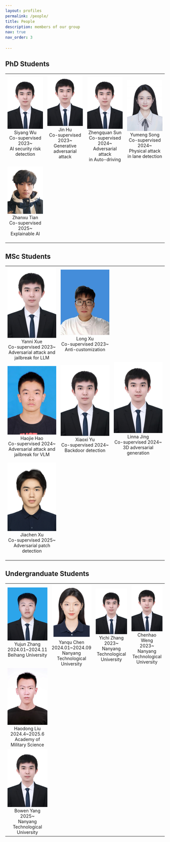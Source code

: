 ```yaml
---
layout: profiles
permalink: /people/
title: People
description: members of our group
nav: true
nav_order: 3

---
```


## PhD Students
<table  rules="none">
  <tr>
    <td  width="25%" align="center">
      <center>
        <img src="../assets/img/people_imgs/wusiyang.jpg" width=180 />
        <br/>
        <font>Siyang Wu</font><br/> 
       Co-supervised 2023~<br/>
       AI security risk detection<br/>　　　　
      </center>
    </td>
    <td  width="25%" align="center">
      <center>
        <img src="../assets/img/people_imgs/wusiyang.jpg" width=180 />
        <br/>
        <font>Jin Hu</font><br/>
        Co-supervised 2023~<br/>
        Generative adversarial attack<br/>　　　　
      </center>
    </td>
    <td  width="25%" align="center">
      <center>
        <img src="../assets/img/people_imgs/wusiyang.jpg" width=180 />
        <br/>
        <font>Zhengquan Sun</font><br/>
        Co-supervised 2024~<br/>
        Adversarial attack <br/>in Auto-driving
      </center>
    </td>
    <td  width="25%" align="center">
      <center>
        <img src="../assets/img/people_imgs/songyumeng.jpg" width=180 />
        <br/>
        <font>Yumeng Song</font><br/>
        Co-supervised 2024~<br/>
        Physical attack <br/>in lane detection
      </center>
    </td>
  </tr>

  <tr>
    <td  width="25%" align="center">
      <center>
        <img src="../assets/img/people_imgs/tianzhanxu.jpg" width=180 />
        <br/>
        <font>Zhanxu Tian</font><br/> 
        Co-supervised 2025~<br/>
        Explainable AI<br/>　　　　
      </center>
    </td>
  </tr>
</table>


## MSc Students
<table  rules="none">
  <tr>
    <td  width="25%" align="center">
      <center>
        <img src="../assets/img/people_imgs/wusiyang.jpg" width=180 />
        <br/>
        <font>Yanni Xue</font><br/>
        Co-supervised 2023~<br/>
        Adversarial attack and<br/> jailbreak for LLM
      </center>
    </td>
    <td  width="25%" align="center">
      <center>
        <img src="../assets/img/people_imgs/xulong.jpg" width=180 />
        <br/>
        <font>Long Xu</font><br/> 
        Co-supervised 2023~<br/>
        Anti-customization<br/>　　　　
      </center>
    </td>
  </tr>

  <tr>
    <td  width="25%" align="center">
      <center>
        <img src="../assets/img/people_imgs/haohaojie.jpg" width=180 />
        <br/>
        <font>Haojie Hao</font><br/>
        Co-supervised 2024~<br/>
        Adversarial attack and<br/> jailbreak for VLM<br/>
      </center>
    </td>
    <td  width="25%" align="center">
      <center>
        <img src="../assets/img/people_imgs/wusiyang.jpg" width=180 />
        <br/>
        <font>Xiaoxi Yu</font><br/> 
        Co-supervised 2024~<br/>
        Backdoor detection<br/>　　　　
      </center>
    </td>
    <td  width="25%" align="center">
      <center>
        <img src="../assets/img/people_imgs/wusiyang.jpg" width=180 />
        <br/>
        <font>Linna Jing</font><br/>
        Co-supervised 2024~<br/>
        3D adversarial generation<br/>　　　　
      </center>
    </td>
  </tr>

  <tr>
    <td  width="25%" align="center">
      <center>
        <img src="../assets/img/people_imgs/xujiachen.jpg" width=180 />
        <br/>
        <font>Jiachen Xu</font><br/> 
        Co-supervised 2025~<br/>
        Adversarial patch detection<br/>　　　　
      </center>
    </td>
  </tr>
</table>

## Undergranduate Students
<table  rules="none">
  <tr>
    <td  width="25%" align="center">
      <center>
        <img src="../assets/img/people_imgs/zhangyujun.jpg" width=180 />
        <br/>
        <font>Yujun Zhang</font><br/> 
        2024.01~2024.11<br/>
        Beihang University<br/>　　　　
      </center>
    </td>
    <td  width="25%" align="center">
      <center>
        <img src="../assets/img/people_imgs/chenyanqu.jpg" width=180 />
        <br/>
        <font>Yanqu Chen</font><br/>
        2024.01~2024.09<br/>
        Nanyang Technological University
      </center>
    </td>
    <td  width="25%" align="center">
      <center>
        <img src="../assets/img/people_imgs/wusiyang.jpg" width=180 />
        <br/>
        <font>Yichi Zhang</font><br/>
        2023~<br/>
        Nanyang Technological University
      </center>
    </td>
    <td  width="25%" align="center">
      <center>
        <img src="../assets/img/people_imgs/wusiyang.jpg" width=180 />
        <br/>
        <font>Chenhao Weng</font><br/>
        2023~<br/>
        Nanyang Technological University
      </center>
    </td>
  </tr>

  <tr>
    <td  width="25%" align="center">
      <center>
        <img src="../assets/img/people_imgs/liuhaodong.jpg" width=180 />
        <br/>
        <font>Haodong Liu</font><br/> 
        2024.4~2025.6<br/>
        Academy of Military Science
      </center>
    </td>
  </tr>

  <tr>
    <td  width="25%" align="center">
      <center>
        <img src="../assets/img/people_imgs/wusiyang.jpg" width=180 />
        <br/>
        <font>Bowen Yang</font><br/> 
        2025~<br/>
        Nanyang Technological University
      </center>
    </td>
  </tr>
  
</table>